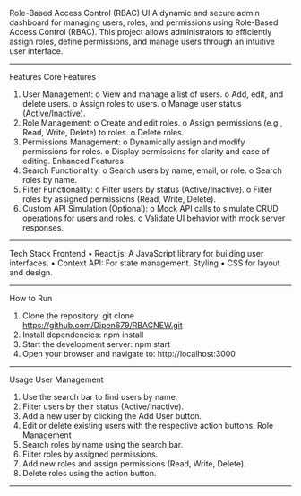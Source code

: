 Role-Based Access Control (RBAC) UI
A dynamic and secure admin dashboard for managing users, roles, and permissions using Role-Based Access Control (RBAC). This project allows administrators to efficiently assign roles, define permissions, and manage users through an intuitive user interface.
________________________________________
Features
Core Features
1.	User Management:
o	View and manage a list of users.
o	Add, edit, and delete users.
o	Assign roles to users.
o	Manage user status (Active/Inactive).
2.	Role Management:
o	Create and edit roles.
o	Assign permissions (e.g., Read, Write, Delete) to roles.
o	Delete roles.
3.	Permissions Management:
o	Dynamically assign and modify permissions for roles.
o	Display permissions for clarity and ease of editing.
Enhanced Features
1.	Search Functionality:
o	Search users by name, email, or role.
o	Search roles by name.
2.	Filter Functionality:
o	Filter users by status (Active/Inactive).
o	Filter roles by assigned permissions (Read, Write, Delete).
3.	Custom API Simulation (Optional):
o	Mock API calls to simulate CRUD operations for users and roles.
o	Validate UI behavior with mock server responses.
________________________________________
Tech Stack
Frontend
•	React.js: A JavaScript library for building user interfaces.
•	Context API: For state management.
Styling
•	CSS for layout and design.
________________________________________
How to Run
1.	Clone the repository:
git clone https://github.com/Dipen679/RBACNEW.git
2.	Install dependencies:
npm install
3.	Start the development server:
npm start
4.	Open your browser and navigate to:
http://localhost:3000
________________________________________
Usage
User Management
1.	Use the search bar to find users by name.
2.	Filter users by their status (Active/Inactive).
3.	Add a new user by clicking the Add User button.
4.	Edit or delete existing users with the respective action buttons.
Role Management
1.	Search roles by name using the search bar.
2.	Filter roles by assigned permissions.
3.	Add new roles and assign permissions (Read, Write, Delete).
4.	Delete roles using the action button.
________________________________________
